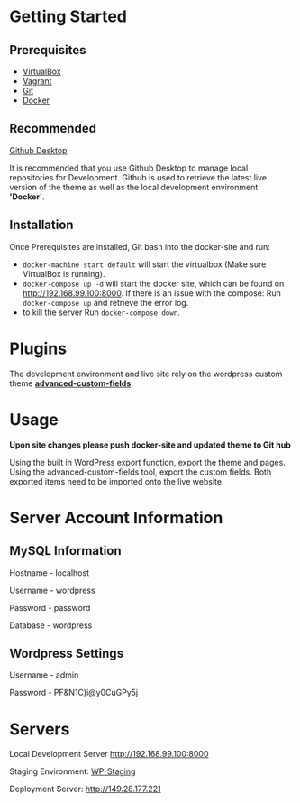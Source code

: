 # Getting Started

## Prerequisites

- [VirtualBox](https://www.virtualbox.org)
- [Vagrant](https://www.vagrantup.com)
- [Git](https://git-scm.com)
- [Docker](https://www.docker.com)

## Recommended

[Github Desktop](https://desktop.github.com)

It is recommended that you use Github Desktop to manage local repositories for Development. Github is used to retrieve the latest live version of the theme as well as the local development environment **'Docker'**.

## Installation

Once Prerequisites are installed, Git bash into the docker-site and run:
- `docker-machine start default` will start the virtualbox (Make sure VirtualBox is running).
- `docker-compose up -d` will start the docker site, which can be found on http://192.168.99.100:8000. If there is an issue with the compose: Run `docker-compose up` and retrieve the error log.
- to kill the server Run `docker-compose down`.


# Plugins

The development environment and live site rely on the wordpress custom theme **[advanced-custom-fields](https://www.advancedcustomfields.com/)**.

# Usage

**Upon site changes please push docker-site and updated theme to Git hub**

Using the built in WordPress export function, export the theme and pages. Using the advanced-custom-fields tool, export the custom fields. Both exported items need to be imported onto the live website.


# Server Account Information

## MySQL Information
Hostname - localhost

Username - wordpress

Password - password

Database - wordpress

## Wordpress Settings
Username - admin

Password - PF&N1C)i@y0CuGPy5j

# Servers

Local Development Server http://192.168.99.100:8000

Staging Environment: [WP-Staging](https://wordpress.org/plugins/wp-staging/)

Deployment Server: http://149.28.177.221
